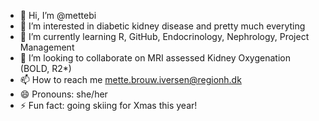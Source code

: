 - 👋 Hi, I’m @mettebi
- 👀 I’m interested in diabetic kidney disease and pretty much everyting
- 🌱 I’m currently learning R, GitHub, Endocrinology, Nephrology, Project Management
- 💞️ I’m looking to collaborate on MRI assessed Kidney Oxygenation (BOLD, R2*)
- 📫 How to reach me mette.brouw.iversen@regionh.dk
- 😄 Pronouns: she/her
- ⚡ Fun fact: going skiing for Xmas this year!

<!---
mettebi/mettebi is a ✨ special ✨ repository because its `README.md` (this file) appears on your GitHub profile.
You can click the Preview link to take a look at your changes.
--->
